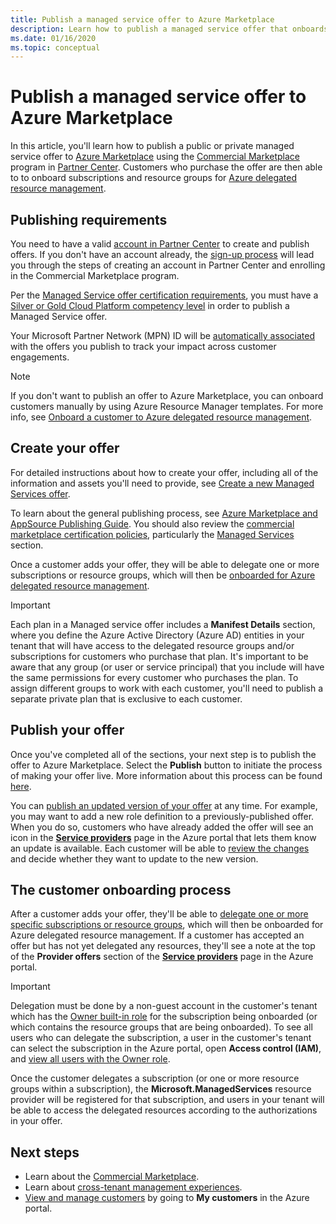 ```yaml
---
title: Publish a managed service offer to Azure Marketplace
description: Learn how to publish a managed service offer that onboards customers to Azure delegated resource management.
ms.date: 01/16/2020
ms.topic: conceptual
---
```


# Publish a managed service offer to Azure Marketplace

In this article, you'll learn how to publish a public or private managed service offer to [Azure Marketplace](https://azuremarketplace.microsoft.com) using the [Commercial Marketplace](../../marketplace/partner-center-portal/commercial-marketplace-overview.md) program in [Partner Center](https://partner.microsoft.com/). Customers who purchase the offer are then able to to onboard subscriptions and resource groups for [Azure delegated resource management](../concepts/azure-delegated-resource-management.md).

## Publishing requirements

You need to have a valid [account in Partner Center](../../marketplace/partner-center-portal/create-account.md) to create and publish offers. If you don't have an account already, the [sign-up process](https://aka.ms/joinmarketplace) will lead you through the steps of creating an account in Partner Center and enrolling in the Commercial Marketplace program.

Per the [Managed Service offer certification requirements](https://docs.microsoft.com/legal/marketplace/certification-policies#7004-business-requirements), you must have a [Silver or Gold Cloud Platform competency level](https://docs.microsoft.com/partner-center/learn-about-competencies) in order to publish a Managed Service offer.

Your Microsoft Partner Network (MPN) ID will be [automatically associated](../../billing/billing-partner-admin-link-started.md) with the offers you publish to track your impact across customer engagements.

> [!NOTE]
> If you don't want to publish an offer to Azure Marketplace, you can onboard customers manually by using Azure Resource Manager templates. For more info, see [Onboard a customer to Azure delegated resource management](onboard-customer.md).

## Create your offer

For detailed instructions about how to create your offer, including all of the information and assets you'll need to provide, see [Create a new Managed Services offer](../../marketplace/partner-center/portal/create-new-managed-service-offer.md).

To learn about the general publishing process, see [Azure Marketplace and AppSource Publishing Guide](../../marketplace/marketplace-publishers-guide.md). You should also review the [commercial marketplace certification policies](https://docs.microsoft.com/legal/marketplace/certification-policies), particularly the [Managed Services](https://docs.microsoft.com/legal/marketplace/certification-policies#700-managed-services) section.

Once a customer adds your offer, they will be able to delegate one or more subscriptions or resource groups, which will then be [onboarded for Azure delegated resource management](#the-customer-onboarding-process).

> [!IMPORTANT]
> Each plan in a Managed service offer includes a **Manifest Details** section, where you define the Azure Active Directory (Azure AD) entities in your tenant that will have access to the delegated resource groups and/or subscriptions for customers who purchase that plan. It's important to be aware that any group (or user or service principal) that you include will have the same permissions for every customer who purchases the plan. To assign different groups to work with each customer, you'll need to publish a separate private plan that is exclusive to each customer.

## Publish your offer

Once you've completed all of the sections, your next step is to publish the offer to Azure Marketplace. Select the **Publish** button to initiate the process of making your offer live. More information about this process can be found [here](../../marketplace/partner-center/portal/create-new-managed-service-offer.md#publish).

You can [publish an updated version of your offer](../../marketplace/partner-center-portal/update-existing-offer.md) at any time. For example, you may want to add a new role definition to a previously-published offer. When you do so, customers who have already added the offer will see an icon in the [**Service providers**](view-manage-service-providers.md) page in the Azure portal that lets them know an update is available. Each customer will be able to [review the changes](view-manage-service-providers.md#update-service-provider-offers) and decide whether they want to update to the new version. 

## The customer onboarding process

After a customer adds your offer, they'll be able to [delegate one or more specific subscriptions or resource groups](view-manage-service-providers.md#delegate-resources), which will then be onboarded for Azure delegated resource management. If a customer has accepted an offer but has not yet delegated any resources, they'll see a note at the top of the **Provider offers** section of the [**Service providers**](view-manage-service-providers.md) page in the Azure portal.

> [!IMPORTANT]
> Delegation must be done by a non-guest account in the customer's tenant which has the [Owner built-in role](https://docs.microsoft.com/azure/role-based-access-control/built-in-roles#owner) for the subscription being onboarded (or which contains the resource groups that are being onboarded). To see all users who can delegate the subscription, a user in the customer's tenant can select the subscription in the Azure portal, open **Access control (IAM)**, and [view all users with the Owner role](../../role-based-access-control/role-assignments-list-portal.md#list-owners-of-a-subscription).

Once the customer delegates a subscription (or one or more resource groups within a subscription), the **Microsoft.ManagedServices** resource provider will be registered for that subscription, and users in your tenant will be able to access the delegated resources according to the authorizations in your offer.

## Next steps

- Learn about the [Commercial Marketplace](../../marketplace/partner-center-portal/commercial-marketplace-overview.md).
- Learn about [cross-tenant management experiences](../concepts/cross-tenant-management-experience.md).
- [View and manage customers](view-manage-customers.md) by going to **My customers** in the Azure portal.
